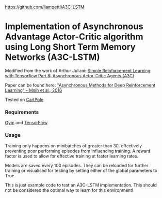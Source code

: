 https://github.com/liampetti/A3C-LSTM

# Implementation of Asynchronous Advantage Actor-Critic algorithm using Long Short Term Memory Networks (A3C-LSTM)

Modified from the work of Arthur Juliani: [Simple Reinforcement Learning with Tensorflow Part 8: Asynchronous Actor-Critic Agents (A3C)](https://medium.com/emergent-future/simple-reinforcement-learning-with-tensorflow-part-8-asynchronous-actor-critic-agents-a3c-c88f72a5e9f2)

Paper can be found here: ["Asynchronous Methods for Deep Reinforcement Learning" - Mnih et al., 2016](https://arxiv.org/abs/1602.01783)

Tested on [CartPole](https://gym.openai.com/envs/CartPole-v0)

### Requirements
[Gym](https://github.com/openai/gym#installation) and [TensorFlow](https://www.tensorflow.org/install/).

### Usage

Training only happens on minibatches of greater than 30, effectively preventing poor performing episodes from influencing training. A reward factor is used to allow for effective training at faster learning rates.

Models are saved every 100 episodes. They can be reloaded for further training or visualised for testing by setting either of the global parameters to True.

This is just example code to test an A3C-LSTM implementation. This should not be considered the optimal way to learn for this environment!

